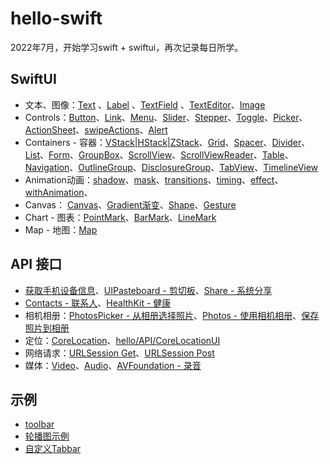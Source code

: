 # hello-swift

2022年7月，开始学习swift + swiftui，再次记录每日所学。

## SwiftUI

* 文本、图像：[Text](hello/Components/v_Text.swift) 、[Label](hello/Components/v_Label.swift)	、[TextField](hello/Components/v_Input.swift) 、[TextEditor](hello/Components/v_TextEditor.swift)、[Image](hello/Components/v_Image.swift)
* Controls：[Button](hello/Components/v_Button.swift)、[Link](hello/Components/v_Link.swift)、[Menu](hello/Components/v_Menu.swift)、[Slider](hello/Components/v_Slider.swift)、[Stepper](hello/Components/v_Stepper.swift)、[Toggle](hello/Components/v_Toggle.swift)、[Picker](hello/Components/v_Picker.swift)、[ActionSheet](hello/Components/v_ActionSheet.swift)、[swipeActions](hello/Components/v_swipeActions.swift)、[Alert](hello/Components/v_Alert.swift)	
* Containers - 容器：[VStack|HStack|ZStack](hello/Components/v_Layout.swift)、[Grid](hello/Components/v_Grid.swift)、[Spacer](hello/Components/v_Spacer.swift)、[Divider](hello/Components/v_Divider.swift)、 [List](hello/Components/v_List.swift)、[Form](hello/Components/v_Form.swift)、[GroupBox](hello/Components/v_GroupBox.swift)、[ScrollView](hello/Components/v_ScrollView.swift)、[ScrollViewReader](hello/Components/v_ScrollViewReader.swift)、[Table](hello/Components/v_Table.swift )、[Navigation](hello/Components/v_Navigation.swift)、[OutlineGroup](hello/Components/v_OutlineGroup.swift)、[DisclosureGroup](hello/Components/v_DisclosureGroup.swift)、[TabView](hello/Components/v_Tab.swift)、[TimelineView](hello/Components/v_TimelineView.swift)
* Animation动画：[shadow](hello/Animation/Shadow.swift)、[mask](hello/Animation/Mask.swift)、[transitions](hello/Animation/Transitions.swift)、[timing](hello/Animation/Timing.swift)、[effect](hello/Animation/Effect.swift)、[withAnimation](hello/Animation/a_withAnimation.swift)、[](hello/Animation/TapDelay.swift)	
* Canvas：  [Canvas](hello/Components/v_Canvas.swift)、[Gradient渐变](hello/Components/v_Gradient.swift)、[Shape](hello/Components/v_shape.swift)、[Gesture](hello/Components/v_Gesture.swift)
* Chart - 图表：[PointMark](hello/Components/chart_PointMark.swift )、[BarMark](hello/Components/chart_BarMark.swift)、[LineMark](hello/Components/chart_LineMark.swift)
* Map - 地图：[Map](hello/Components/v_Maps.swift)

## API 接口

* [获取手机设备信息](hello/API/api_getSystemInfo.swift)、[UIPasteboard - 剪切板](hello/API/api_clipboard.swift)、[Share - 系统分享](hello/API/api_share.swift)
* [Contacts - 联系人](hello/API/api_Contacts.swift)、[HealthKit - 健康](hello/API/api_HealthKit.swift)
* 相机相册：[PhotosPicker - 从相册选择照片](hello/API/api_PhotosPicker.swift)、[Photos - 使用相机相册](hello/API/api_PHPicker.swift)、[保存照片到相册](hello/API/api_saveImage.swift)
* 定位：[CoreLocation](hello/API/api_CoreLocation.swift)、[hello/API/CoreLocationUI](api_CoreLocationUI.swift)
* 网络请求：[URLSession Get](hello/API/api_URLSession.swift)、[URLSession Post](hello/API/api_URLSession_Post.swift)
* 媒体：[Video](hello/API/api_video.swift)、[Audio](hello/API/api_audio.swift)、[AVFoundation - 录音](hello/API/api_RecordSound.swift)

## 示例

- [toolbar](hello/example/p_toolbar.swift)
- [轮播图示例](hello/example/p_tabview.swift)
- [自定义Tabbar](hello/example/p_tabbar.swift)
